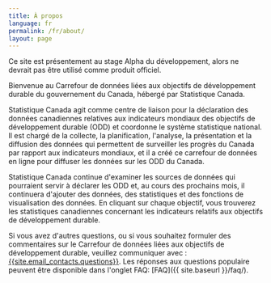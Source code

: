 ```yaml
---
title: À propos
language: fr
permalink: /fr/about/
layout: page
---
```


Ce site est présentement au stage Alpha du développement, alors ne devrait pas être utilisé comme produit officiel.

Bienvenue au Carrefour de données liées aux objectifs de développement durable du gouvernement du Canada, hébergé par Statistique Canada.

Statistique Canada agit comme centre de liaison pour la déclaration des données canadiennes relatives aux indicateurs mondiaux des objectifs de développement durable (ODD) et coordonne le système statistique national. Il est chargé de la collecte, la planification, l'analyse, la présentation et la diffusion des données qui permettent de surveiller les progrès du Canada par rapport aux indicateurs mondiaux, et il a créé ce carrefour de données en ligne pour diffuser les données sur les ODD du Canada.

Statistique Canada continue d'examiner les sources de données qui pourraient servir à déclarer les ODD et, au cours des prochains mois, il continuera d'ajouter des données, des statistiques et des fonctions de visualisation des données. En cliquant sur chaque objectif, vous trouverez les statistiques canadiennes concernant les indicateurs relatifs aux objectifs de développement durable.

Si vous avez d'autres questions, ou si vous souhaitez formuler des commentaires sur le Carrefour de données liées aux objectifs de développement durable, veuillez communiquer avec : <a href="mailto:{{site.email_contacts.questions}}">{{site.email_contacts.questions}}</a>. Les réponses aux questions populaire peuvent être disponible dans l'onglet FAQ: [FAQ]({{ site.baseurl }}/faq/).
